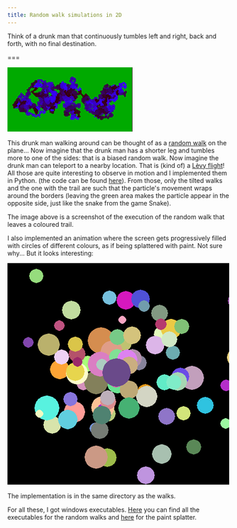 ```yaml
---
title: Random walk simulations in 2D
---
```


Think of a drunk man that continuously tumbles left and right, back and forth, with no final destination.

===

![A blue 2D random walk on a green background](2d_random_walk.png)

This drunk man walking around can be thought of as a [random walk](https://en.wikipedia.org/wiki/Random_walk) on the plane... Now imagine that the drunk man has a shorter leg and tumbles more to one of the sides: that is a biased random walk. Now imagine the drunk man can teleport to a nearby location. That is (kind of) a [Lèvy flight](https://en.wikipedia.org/wiki/L%C3%A9vy_flight)! All those are quite interesting to observe in motion and I implemented them in Python. (the code can be found [here](https://github.com/RojerGS/projects/tree/master/randomWalks)). From those, only the tilted walks and the one with the trail are such that the particle's movement wraps around the borders (leaving the green area makes the particle appear in the opposite side, just like the snake from the game Snake).

The image above is a screenshot of the execution of the random walk that leaves a coloured trail.

I also implemented an animation where the screen gets progressively filled with circles of different colours, as if being splattered with paint. Not sure why... But it looks interesting:

![A black background with several randomly-coloured circles](splatter.png)

The implementation is in the same directory as the walks.

For all these, I got windows executables. [Here](https://drive.google.com/open?id=0ByBeLS6ciLYVX1k0M2Z2Z2RjYkU) you can find all the executables for the random walks and [here](https://drive.google.com/open?id=0ByBeLS6ciLYVcDh0a051T3plRlk) for the paint splatter.
